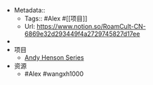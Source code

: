- Metadata::
    - Tags:: #Alex #[[项目]]
    - Url: https://www.notion.so/RoamCult-CN-6869e32d293449f4a2729745827d17ee
- 
- 项目
    - [Andy Henson Series](https://www.notion.so/2a25ab1e36304e90ac60d8b8326eb6ea)
- 资源
    - #Alex #wangxh1000
